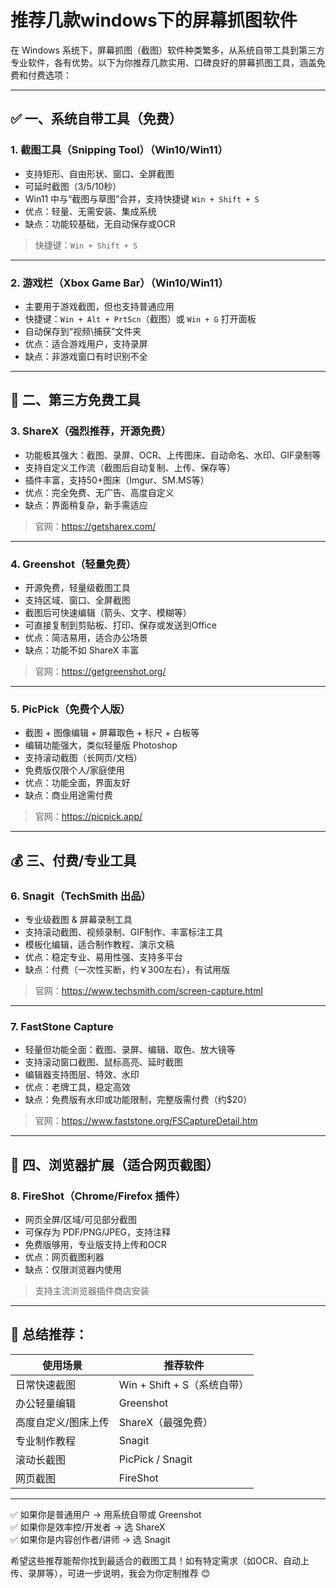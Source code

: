 # 推荐几款windows下的屏幕抓图软件

在 Windows 系统下，屏幕抓图（截图）软件种类繁多，从系统自带工具到第三方专业软件，各有优势。以下为你推荐几款实用、口碑良好的屏幕抓图工具，涵盖免费和付费选项：

---

## ✅ 一、系统自带工具（免费）

### 1. **截图工具（Snipping Tool）**（Win10/Win11）
- 支持矩形、自由形状、窗口、全屏截图
- 可延时截图（3/5/10秒）
- Win11 中与“截图与草图”合并，支持快捷键 `Win + Shift + S`
- 优点：轻量、无需安装、集成系统
- 缺点：功能较基础，无自动保存或OCR

> 快捷键：`Win + Shift + S`

---

### 2. **游戏栏（Xbox Game Bar）**（Win10/Win11）
- 主要用于游戏截图，但也支持普通应用
- 快捷键：`Win + Alt + PrtScn`（截图）或 `Win + G` 打开面板
- 自动保存到“视频\捕获”文件夹
- 优点：适合游戏用户，支持录屏
- 缺点：非游戏窗口有时识别不全

---

## 🌟 二、第三方免费工具

### 3. **ShareX**（强烈推荐，开源免费）
- 功能极其强大：截图、录屏、OCR、上传图床、自动命名、水印、GIF录制等
- 支持自定义工作流（截图后自动复制、上传、保存等）
- 插件丰富，支持50+图床（Imgur、SM.MS等）
- 优点：完全免费、无广告、高度自定义
- 缺点：界面稍复杂，新手需适应

> 官网：https://getsharex.com/

---

### 4. **Greenshot**（轻量免费）
- 开源免费，轻量级截图工具
- 支持区域、窗口、全屏截图
- 截图后可快速编辑（箭头、文字、模糊等）
- 可直接复制到剪贴板、打印、保存或发送到Office
- 优点：简洁易用，适合办公场景
- 缺点：功能不如 ShareX 丰富

> 官网：https://getgreenshot.org/

---

### 5. **PicPick**（免费个人版）
- 截图 + 图像编辑 + 屏幕取色 + 标尺 + 白板等
- 编辑功能强大，类似轻量版 Photoshop
- 支持滚动截图（长网页/文档）
- 免费版仅限个人/家庭使用
- 优点：功能全面，界面友好
- 缺点：商业用途需付费

> 官网：https://picpick.app/

---

## 💰 三、付费/专业工具

### 6. **Snagit**（TechSmith 出品）
- 专业级截图 & 屏幕录制工具
- 支持滚动截图、视频录制、GIF制作、丰富标注工具
- 模板化编辑，适合制作教程、演示文稿
- 优点：稳定专业、易用性强、支持多平台
- 缺点：付费（一次性买断，约￥300左右），有试用版

> 官网：https://www.techsmith.com/screen-capture.html

---

### 7. **FastStone Capture**
- 轻量但功能全面：截图、录屏、编辑、取色、放大镜等
- 支持滚动窗口截图、鼠标高亮、延时截图
- 编辑器支持图层、特效、水印
- 优点：老牌工具，稳定高效
- 缺点：免费版有水印或功能限制，完整版需付费（约$20）

> 官网：https://www.faststone.org/FSCaptureDetail.htm

---

## 🧩 四、浏览器扩展（适合网页截图）

### 8. **FireShot**（Chrome/Firefox 插件）
- 网页全屏/区域/可见部分截图
- 可保存为 PDF/PNG/JPEG，支持注释
- 免费版够用，专业版支持上传和OCR
- 优点：网页截图利器
- 缺点：仅限浏览器内使用

> 支持主流浏览器插件商店安装

---

## 📌 总结推荐：

| 使用场景         | 推荐软件             |
|------------------|----------------------|
| 日常快速截图     | Win + Shift + S（系统自带） |
| 办公轻量编辑     | Greenshot            |
| 高度自定义/图床上传 | ShareX（最强免费）   |
| 专业制作教程     | Snagit               |
| 滚动长截图       | PicPick / Snagit     |
| 网页截图         | FireShot             |

---

✅ 如果你是普通用户 → 用系统自带或 Greenshot  
✅ 如果你是效率控/开发者 → 选 ShareX  
✅ 如果你是内容创作者/讲师 → 选 Snagit

希望这些推荐能帮你找到最适合的截图工具！如有特定需求（如OCR、自动上传、录屏等），可进一步说明，我会为你定制推荐 😊

